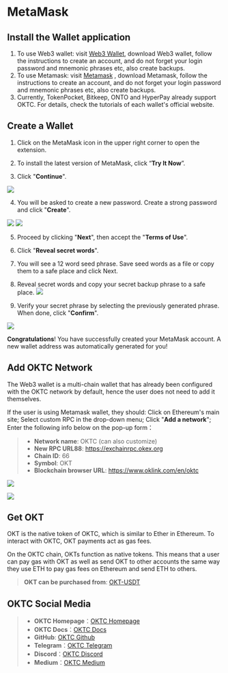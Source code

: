 # MetaMask

## Install the Wallet application

1. To use Web3 wallet: visit [Web3 Wallet](https://www.okx.com/cn/web3), download Web3 wallet, follow the instructions to create an account, and do not forget your login password and mnemonic phrases etc, also create backups. 
2. To use Metamask: visit [Metamask](https://metamask.io/) , download Metamask, follow the instructions to create an account, and do not forget your login password and mnemonic phrases etc, also create backups.
3. Currently, TokenPocket, Bitkeep, ONTO and HyperPay already support OKTC. For details, check the tutorials of each wallet's official website.

## Create a Wallet 

1. Click on the MetaMask icon in the upper right corner to open the extension.

2. To install the latest version of MetaMask, click “**Try It Now**”.

3. Click "**Continue**".

![](./img/3.gif)


4. You will be asked to create a new password. Create a strong password and click "**Create**".

![](./img/4.png)
![](./img/4.2.png)


5. Proceed by clicking "**Next**",  then accept the "**Terms of Use**".


6. Click "**Reveal secret words**".


7. You will see a 12 word seed phrase. Save seed words as a file or copy them to a safe place and click Next.


8. Reveal secret words and copy your secret backup phrase to a safe place.
![](./img/8.png)


9. Verify your secret phrase by selecting the previously generated phrase. When done, click "**Confirm**".


![](./img/9.gif)


**Congratulations**! You have successfully created your MetaMask account. A new wallet address was automatically generated for you!

## Add OKTC Network

The Web3 wallet is a multi-chain wallet that has already been configured with the OKTC network by default, hence the user does not need to add it themselves.

If the user is using Metamask wallet, they should: Click on Ethereum's main site; Select custom RPC in the drop-down menu; Click "**Add a network**"; Enter the following info below on the pop-up form：


> - **Network name**: OKTC (can also customize)
> - **New RPC URL88**: https://exchainrpc.okex.org
> - **Chain ID**: 66
> - **Symbol**: OKT
> - **Blockchain browser URL**: https://www.oklink.com/en/oktc



![](./img/1.png)


![](./img/2.png)

## Get OKT

OKT is the native token of OKTC, which is similar to Ether in Ethereum. To interact with OKTC, OKT payments act as gas fees.


On the OKTC chain, OKTs function as native tokens. This means that a user can pay gas with OKT as well as send OKT to other accounts the same way they use ETH to pay gas fees on Ethereum and send ETH to others.

> **OKT can be purchased from**: [OKT-USDT](https://www.okx.com/cn/trade-spot/okt-usdt)

## OKTC Social Media

>- **OKTC Homepage**：[OKTC Homepage](https://www.okx.com/oktc)
>- **OKTC Docs**：[OKTC Docs](https://exchainrpc.okex.org/docs/en/#overview)
>- **GitHub**: [OKTC Github](https://github.com/okx/exchain)
>- **Telegram**：[OKTC Telegram](https://t.me/OKTCNetwork)
>- **Discord**：[OKTC Discord](https://discord.com/invite/2rynEUqJxP)
>- **Medium**：[OKTC Medium](https://medium.com/oktc-okx-chain)